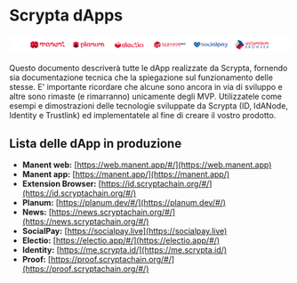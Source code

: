 # Scrypta dApps

![dapps](../.vuepress/public/assets/other/dapps.png)

Questo documento descriverà tutte le dApp realizzate da Scrypta, fornendo sia documentazione tecnica che la spiegazione sul funzionamento delle stesse. E' importante ricordare che alcune sono ancora in via di sviluppo e altre sono rimaste (e rimarranno) unicamente degli MVP. Utilizzatele come esempi e dimostrazioni delle tecnologie sviluppate da Scrypta (ID, IdANode, Identity e Trustlink) ed implementatele al fine di creare il vostro prodotto.


## Lista delle dApp in produzione

- **Manent web:** [https://web.manent.app/#/](https://web.manent.app)
- **Manent app:** [https://manent.app/](https://manent.app/)
- **Extension Browser:** [https://id.scryptachain.org/#/](https://id.scryptachain.org/#/)
- **Planum:** [https://planum.dev/#/](https://planum.dev/#/)
- **News:** [https://news.scryptachain.org/#/](https://news.scryptachain.org/#/)
- **SocialPay:** [https://socialpay.live](https://socialpay.live)
- **Electio:** [https://electio.app/#/](https://electio.app/#/)
 - **Identity:** [https://me.scrypta.id/](https://me.scrypta.id/)
- **Proof:** [https://proof.scryptachain.org/#/](https://proof.scryptachain.org/#/)